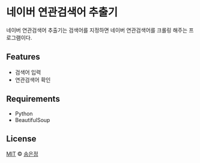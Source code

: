 # 네이버 연관검색어 추출기
네이버 연관검색어 추출기는 검색어를 지정하면 네이버 연관검색어를 크롤링 해주는 프로그램이다.
## Features
- 검색어 입력
- 연관검색어 확인
## Requirements
- Python 
- BeautifulSoup
## License
[MIT](https://choosealicense.com/licenses/mit/) © [송은정](http://songej.com/)
